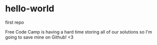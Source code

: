 # hello-world
first repo

Free Code Camp is having a hard time storing all of our solutions so I'm going to save mine on Github! <3
